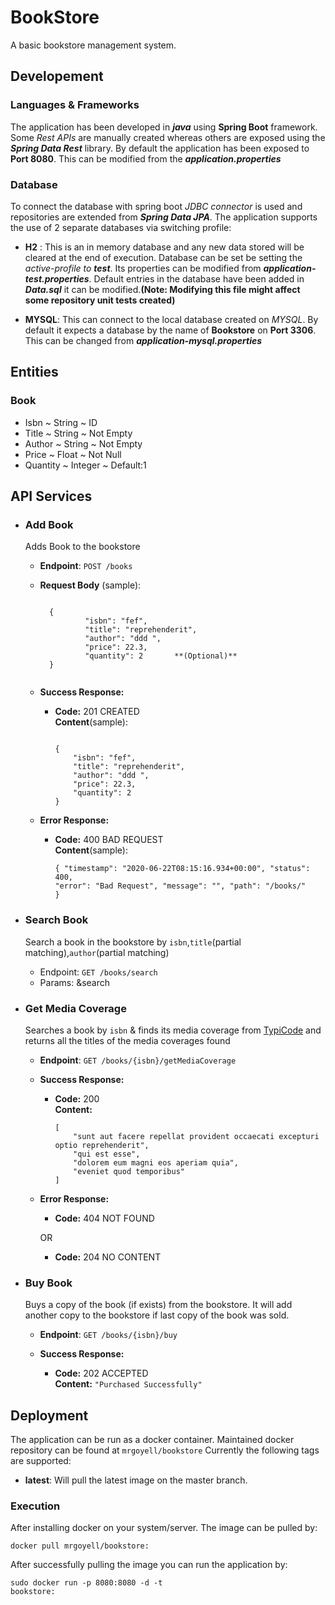 # BookStore

A basic bookstore management system. 

## Developement
### Languages & Frameworks
The application has been developed in ***java*** using **Spring Boot** framework. Some *Rest APIs* are manually created whereas others are exposed using the ***Spring Data Rest*** library. By default the application has been exposed to **Port 8080**. This can be modified from the ***application.properties***

### Database
To connect the database with spring boot *JDBC connector* is used and repositories are extended from ***Spring Data JPA***. The application supports the use of 2 separate databases via switching profile:
* **H2** : This is an in memory database and any new data stored will be cleared at the end of execution. 
           Database can be set be setting the *active-profile to **test***. Its properties can be modified from ***application-test.properties***. Default entries in the database have been added in ***Data.sql*** it can be modified.**(Note: Modifying this file might affect some repository unit tests created)**

* **MYSQL**: This can connect to the local database created on *MYSQL*. By default it expects a database by the name of **Bookstore** on **Port 3306**. This can be changed from ***application-mysql.properties***

## Entities
### Book
* Isbn ~ String ~ ID
* Title ~ String ~ Not Empty
* Author ~ String ~ Not Empty
* Price ~ Float ~ Not Null
* Quantity ~ Integer ~ Default:1

## API Services
* ### Add Book
    Adds Book to the bookstore      
    * **Endpoint**: `POST /books`
    * **Request Body** (sample):   
    
        <code>
        {
                "isbn": "fef",
                "title": "reprehenderit",    
                "author": "ddd ",
                "price": 22.3,
                "quantity": 2       **(Optional)**
        }
        </code>
   * **Success Response:**
   
     * **Code:** 201 CREATED <br />
       **Content**(sample):
       
       <code>
       {
           "isbn": "fef",
           "title": "reprehenderit",
           "author": "ddd ",
           "price": 22.3,
           "quantity": 2
       }
       </code>
    * **Error Response:**
    
      * **Code:** 400 BAD REQUEST<br />
        **Content**(sample):
        
        <code>{
                  "timestamp": "2020-06-22T08:15:16.934+00:00",
                  "status": 400,
                  "error": "Bad Request",
                  "message": "",
                  "path": "/books/"
              }</code>
           
* ### Search Book 
    Search a book in the bookstore by `isbn`,`title`(partial matching),`author`(partial matching)    
    * Endpoint: `GET /books/search`
    * Params: &search
    
* ### Get Media Coverage
    Searches a book by `isbn` & finds its media coverage from [TypiCode](http://jsonplaceholder.typicode.com/posts) and returns all the titles of the media coverages found
    * **Endpoint**: `GET /books/{isbn}/getMediaCoverage`
    * **Success Response:**
    
      * **Code:** 200 <br />
        **Content:** 
    
            [
                "sunt aut facere repellat provident occaecati excepturi optio reprehenderit",
                "qui est esse",
                "dolorem eum magni eos aperiam quia",
                "eveniet quod temporibus"
            ]
     
    * **Error Response:**
    
      * **Code:** 404 NOT FOUND <br />
    
      OR
    
      * **Code:** 204 NO CONTENT <br />
      
* ### Buy Book
    Buys a copy of the book (if exists) from the bookstore. It will add another copy to the bookstore if last copy of the book was sold.
    * **Endpoint**: `GET /books/{isbn}/buy`
    * **Success Response:**
    
      * **Code:** 202 ACCEPTED <br />
        **Content:** <code>"Purchased Successfully"</code>

## Deployment
The application can be run as a docker container. Maintained docker repository can be found at `mrgoyell/bookstore`
Currently the following tags are supported:
* **latest**: Will pull the latest image on the master branch.

### Execution
After installing docker on your system/server. The image can be pulled by:

<code>docker pull mrgoyell/bookstore:<supported-tag></code>

After successfully pulling the image you can run the application by:

<code>sudo docker run -p 8080:8080 -d -t bookstore:<supported-tag></code>
 

